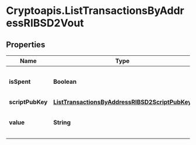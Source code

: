 # Cryptoapis.ListTransactionsByAddressRIBSD2Vout

## Properties

Name | Type | Description | Notes
------------ | ------------- | ------------- | -------------
**isSpent** | **Boolean** | Defines whether the output is spent or not. | 
**scriptPubKey** | [**ListTransactionsByAddressRIBSD2ScriptPubKey**](ListTransactionsByAddressRIBSD2ScriptPubKey.md) |  | 
**value** | **String** | Represents the sent/received amount. | 


